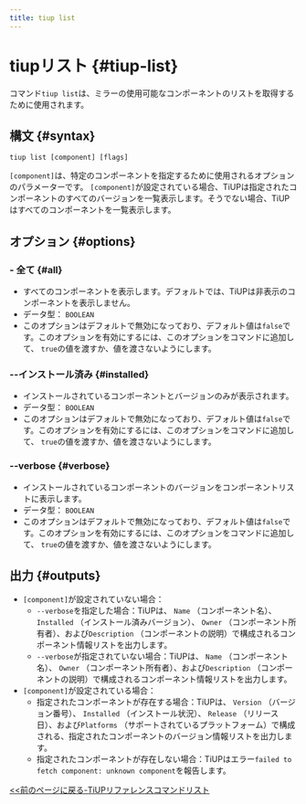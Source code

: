 ```yaml
---
title: tiup list
---
```


# tiupリスト {#tiup-list}

コマンド`tiup list`は、ミラーの使用可能なコンポーネントのリストを取得するために使用されます。

## 構文 {#syntax}

```shell
tiup list [component] [flags]
```

`[component]`は、特定のコンポーネントを指定するために使用されるオプションのパラメーターです。 `[component]`が設定されている場合、TiUPは指定されたコンポーネントのすべてのバージョンを一覧表示します。そうでない場合、TiUPはすべてのコンポーネントを一覧表示します。

## オプション {#options}

### - 全て {#all}

-   すべてのコンポーネントを表示します。デフォルトでは、TiUPは非表示のコンポーネントを表示しません。
-   データ型： `BOOLEAN`
-   このオプションはデフォルトで無効になっており、デフォルト値は`false`です。このオプションを有効にするには、このオプションをコマンドに追加して、 `true`の値を渡すか、値を渡さないようにします。

### --インストール済み {#installed}

-   インストールされているコンポーネントとバージョンのみが表示されます。
-   データ型： `BOOLEAN`
-   このオプションはデフォルトで無効になっており、デフォルト値は`false`です。このオプションを有効にするには、このオプションをコマンドに追加して、 `true`の値を渡すか、値を渡さないようにします。

### --verbose {#verbose}

-   インストールされているコンポーネントのバージョンをコンポーネントリストに表示します。
-   データ型： `BOOLEAN`
-   このオプションはデフォルトで無効になっており、デフォルト値は`false`です。このオプションを有効にするには、このオプションをコマンドに追加して、 `true`の値を渡すか、値を渡さないようにします。

## 出力 {#outputs}

-   `[component]`が設定されていない場合：
    -   `--verbose`を指定した場合：TiUPは、 `Name` （コンポーネント名）、 `Installed` （インストール済みバージョン）、 `Owner` （コンポーネント所有者）、および`Description` （コンポーネントの説明）で構成されるコンポーネント情報リストを出力します。
    -   `--verbose`が指定されていない場合：TiUPは、 `Name` （コンポーネント名）、 `Owner` （コンポーネント所有者）、および`Description` （コンポーネントの説明）で構成されるコンポーネント情報リストを出力します。
-   `[component]`が設定されている場合：
    -   指定されたコンポーネントが存在する場合：TiUPは、 `Version` （バージョン番号）、 `Installed` （インストール状況）、 `Release` （リリース日）、および`Platforms` （サポートされているプラットフォーム）で構成される、指定されたコンポーネントのバージョン情報リストを出力します。
    -   指定されたコンポーネントが存在しない場合：TiUPはエラー`failed to fetch component: unknown component`を報告します。

[&lt;&lt;前のページに戻る-TiUPリファレンスコマンドリスト](/tiup/tiup-reference.md#command-list)
